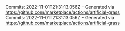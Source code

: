 Commits: 2022-11-01T21:31:13.056Z - Generated via https://github.com/marketplace/actions/artificial-grass
<br>
Commits: 2022-11-01T21:31:13.056Z - Generated via https://github.com/marketplace/actions/artificial-grass
<br>
